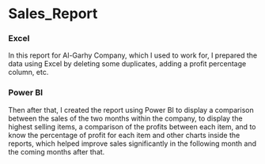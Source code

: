 # Sales_Report
### Excel
In this report for Al-Garhy Company, which I used to work for, I prepared the data using Excel by deleting some duplicates, adding a profit percentage column, etc.
### Power BI
Then after that, I created the report using Power BI to display a comparison between the sales of the two months within the company, to display the highest selling items, a comparison of the profits between each item, and to know the percentage of profit for each item and other charts inside the reports, which helped improve sales significantly in the following month and the coming months after that.
